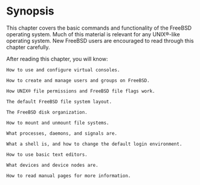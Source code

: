 # Synopsis

This chapter covers the basic commands and functionality of the FreeBSD operating system. Much of this material is relevant for any UNIX®-like operating system. New FreeBSD users are encouraged to read through this chapter carefully.

After reading this chapter, you will know:

    How to use and configure virtual consoles.

    How to create and manage users and groups on FreeBSD.

    How UNIX® file permissions and FreeBSD file flags work.

    The default FreeBSD file system layout.

    The FreeBSD disk organization.

    How to mount and unmount file systems.

    What processes, daemons, and signals are.

    What a shell is, and how to change the default login environment.

    How to use basic text editors.

    What devices and device nodes are.

    How to read manual pages for more information.
